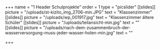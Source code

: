 +++
name = "1 Header Schulprojekte"
order = 1
type = "picslider"
[[slides]]
picture = "/uploads/st-kizito_img_2706-min.JPG"
text = "Klassenzimmer"
[[slides]]
picture = "/uploads/wp_001917.jpg"
text = "Klassenzimmer ältere Schüler"
[[slides]]
picture = "/uploads/teilansicht-min.jpg"
text = ""
[[slides]]
picture = "/uploads/nach-dem-zusammenbruch-der-wasserversorgung-muss-jeder-wasser-holen-min.jpg"
text = ""

+++

